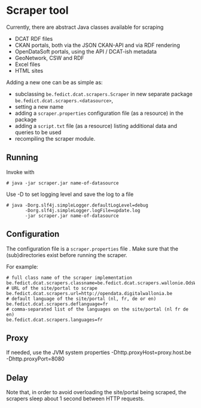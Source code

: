 # Scraper tool

Currently, there are abstract Java classes available for scraping
 * DCAT RDF files
 * CKAN portals, both via the JSON CKAN-API and via RDF rendering
 * OpenDataSoft portals, using the API / DCAT-ish metadata
 * GeoNetwork, CSW and RDF
 * Excel files
 * HTML sites

Adding a new one can be as simple as:
- subclassing `be.fedict.dcat.scrapers.Scraper` in new separate package `be.fedict.dcat.scrapers.<datasource>`, 
- setting a new name
- adding a `scraper.properties` configuration file (as a resource) in the package
- adding a `script.txt` file (as a resource) listing additional data and queries to be used
- recompiling the scraper module.

## Running

Invoke with

    # java -jar scraper.jar name-of-datasource

Use -D to set logging level and save the log to a file

    # java -Dorg.slf4j.simpleLogger.defaultLogLevel=debug 
           -Dorg.slf4j.simpleLogger.logFile=update.log
           -jar scraper.jar name-of-datasource

## Configuration

The configuration file is a `scraper.properties` file .
Make sure that the (sub)directories exist before running the scraper.

For example:

    # full class name of the scraper implementation
    be.fedict.dcat.scrapers.classname=be.fedict.dcat.scrapers.wallonie.OdsWallonie
    # URL of the site/portal to scrape
    be.fedict.dcat.scrapers.url=http://opendata.digitalwallonia.be
    # default language of the site/portal (nl, fr, de or en)
    be.fedict.dcat.scrapers.deflanguage=fr
    # comma-separated list of the languages on the site/portal (nl fr de en)
    be.fedict.dcat.scrapers.languages=fr

## Proxy

If needed, use the JVM system properties -Dhttp.proxyHost=proxy.host.be -Dhttp.proxyPort=8080

## Delay

Note that, in order to avoid overloading the site/portal being scraped, 
the scrapers sleep about 1 second between HTTP requests.
